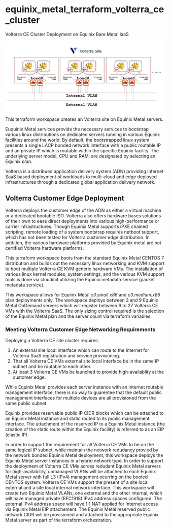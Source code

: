 # equinix_metal_terraform_volterra_ce_cluster
Volterra CE Cluster Deployment on Equinix Bare Metal IaaS

![Workspace Diagram](./assets/volterra-site-diagram.jpg)

This terraform workspace creates an Volterra site on Equinix Metal servers.

Euquinix Metal services provide the necessary services to bootstrap various linux distributions on dedicated servers running in various Equinix facilities around the world. By default, the bootstrapped linux system presents a single LACP bonded network interface with a public routable IP and an private IP which is routable within the specific Equinix facility. The underlying server model, CPU and RAM, are designated by selecting an Equinix *plan*.

Volterra is a distribued application delivery system (ADN) providing Internet SaaS based deployment of workloads to multi-cloud and edge deployed infrastructures through a dedicated global application delivery network.

## Volterra Customer Edge Deployment

Volterra deploys the customer edge of the ADN as either a virtual machine or a dedicated bootable ISO. Volterra also offers hardware bases solutions of their own to ease direct deployments into various high-performance or carrier infrastructures. Though Equinix Metal supports iPXE chained scripting, remote loading of a system bootstrap requires netboot support, which has not been tested for Volterra customer edge distribution. In addition, the various hardware platforms provided by Equinix metal are not certified Volterra hardware platforms.

This terraform workspace boots from the standard Equinix Metal CENTOS 7 distribution and builds out the necessary linux networking and KVM support to boot multiple Volterra CE KVM generic hardware VMs. The installation of various linux kernel modules, system settings, and the various KVM support tools is done via cloudinit utilizing the Equinix metadata service (packet metadata service).

This workspace allows for Equinix Metal *c3.small.x86* and *c3.medium.x86* plan deployments only. The workspace deploys between 3 and 9 Equinix Metal OnDemand servers which will register between 6 to 27 Volterra CE VMs with the Volterra SaaS. The only sizing control required is the selection of the Equinix Metal plan and the server count via terraform variables.

### Meeting Volterra Customer Edge Networking Requirements

Deploying a Volterra CE site cluster requires:

1. An external site local interface which can route to the Internet for Volterra SaaS registration and service provisioning.
2. That all Volterra CE VMs external site local interface be in the same IP subnet and be routable to each other.
3. At least 3 Volterra CE VMs be launched to provide high-availablity at the customer edge.

While Equinix Metal provides each server instance with an Internet routable management interface, there is no way to guarentee that the default public management interfaces for multiple devices are all provisioned from the same public subnet.

Equinix provides reservable public IP CIDR blocks which can be attached to an Equinix Metal instance and static routed to its public management interface. The attachment of the reserved IP to a Equinix Metal instance (the creation of the static route within the Equinix facility) is referred to as an EIP (elastic IP).

In order to support the requirement for all Volterra CE VMs to be on the same logical IP subnet, while maintain the network redudancy provied by the network bonded Equinix Metal deployment, this workspace deploys the Equinix Metal server instances in a hybrid network type. In order to support the deployment of Volterra CE VMs across redudant Equinix Metal servers for high-availability, unmanaged VLANs will be attached to each Equinix Metal server with full L3 (IPv4) management ocurring on the booted CENTOS system. Volterra CE VMs support the present of a site local external and a site local internal network interface. This workspace will create two Equinix Metal VLANs, one external and the other internal, which will have managed private (RFC1918) IPv4 address spaces configured. The external IPv4 address space will have 1:1 NAT applied for Internet access via Equinix Metal EIP attachement. The Equinix Metal reserved public network CIDR will be provisioned and attached to the appropriate Equinix Metal server as part of the terraform orchestration.



